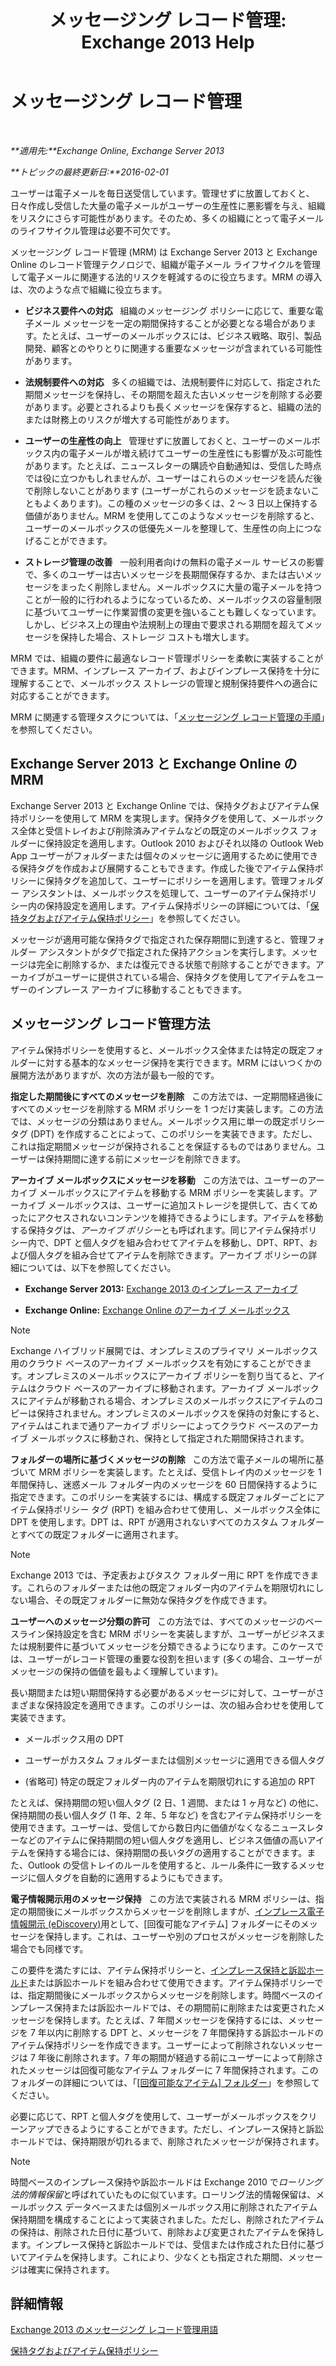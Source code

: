 ﻿---
title: 'メッセージング レコード管理: Exchange 2013 Help'
TOCTitle: メッセージング レコード管理
ms:assetid: 0dd92e9c-881e-43c0-9bbf-f41fdc9dfd87
ms:mtpsurl: https://technet.microsoft.com/ja-jp/library/Dd335093(v=EXCHG.150)
ms:contentKeyID: 49895240
ms.date: 05/23/2018
mtps_version: v=EXCHG.150
ms.translationtype: MT
---

# メッセージング レコード管理

 

_**適用先:**Exchange Online, Exchange Server 2013_

_**トピックの最終更新日:**2016-02-01_

ユーザーは電子メールを毎日送受信しています。管理せずに放置しておくと、日々作成し受信した大量の電子メールがユーザーの生産性に悪影響を与え、組織をリスクにさらす可能性があります。そのため、多くの組織にとって電子メールのライフサイクル管理は必要不可欠です。

メッセージング レコード管理 (MRM) は Exchange Server 2013 と Exchange Online のレコード管理テクノロジで、組織が電子メール ライフサイクルを管理して電子メールに関連する法的リスクを軽減するのに役立ちます。MRM の導入は、次のような点で組織に役立ちます。

  - **ビジネス要件への対応**   組織のメッセージング ポリシーに応じて、重要な電子メール メッセージを一定の期間保持することが必要となる場合があります。たとえば、ユーザーのメールボックスには、ビジネス戦略、取引、製品開発、顧客とのやりとりに関連する重要なメッセージが含まれている可能性があります。

  - **法規制要件への対応**   多くの組織では、法規制要件に対応して、指定された期間メッセージを保持し、その期間を超えた古いメッセージを削除する必要があります。必要とされるよりも長くメッセージを保存すると、組織の法的または財務上のリスクが増大する可能性があります。

  - **ユーザーの生産性の向上**   管理せずに放置しておくと、ユーザーのメールボックス内の電子メールが増え続けてユーザーの生産性にも影響が及ぶ可能性があります。たとえば、ニュースレターの購読や自動通知は、受信した時点では役に立つかもしれませんが、ユーザーはこれらのメッセージを読んだ後で削除しないことがあります (ユーザーがこれらのメッセージを読まないこともよくあります)。この種のメッセージの多くは、2 ～ 3 日以上保持する価値がありません。MRM を使用してこのようなメッセージを削除すると、ユーザーのメールボックスの低優先メールを整理して、生産性の向上につなげることができます。

  - **ストレージ管理の改善**   一般利用者向けの無料の電子メール サービスの影響で、多くのユーザーは古いメッセージを長期間保存するか、または古いメッセージをまったく削除しません。メールボックスに大量の電子メールを持つことが一般的に行われるようになっているため、メールボックスの容量制限に基づいてユーザーに作業習慣の変更を強いることも難しくなっています。しかし、ビジネス上の理由や法規制上の理由で要求される期間を超えてメッセージを保持した場合、ストレージ コストも増大します。

MRM では、組織の要件に最適なレコード管理ポリシーを柔軟に実装することができます。MRM、インプレース アーカイブ、およびインプレース保持を十分に理解することで、メールボックス ストレージの管理と規制保持要件への適合に対応することができます。

MRM に関連する管理タスクについては、「[メッセージング レコード管理の手順](messaging-records-management-procedures-exchange-2013-help.md)」を参照してください。

## Exchange Server 2013 と Exchange Online の MRM

Exchange Server 2013 と Exchange Online では、保持タグおよびアイテム保持ポリシーを使用して MRM を実現します。保持タグを使用して、メールボックス全体と受信トレイおよび削除済みアイテムなどの既定のメールボックス フォルダーに保持設定を適用します。Outlook 2010 およびそれ以降の Outlook Web App ユーザーがフォルダーまたは個々のメッセージに適用するために使用できる保持タグを作成および展開することもできます。作成した後でアイテム保持ポリシーに保持タグを追加して、ユーザーにポリシーを適用します。管理フォルダー アシスタントは、メールボックスを処理して、ユーザーのアイテム保持ポリシー内の保持設定を適用します。アイテム保持ポリシーの詳細については、「[保持タグおよびアイテム保持ポリシー](retention-tags-and-retention-policies-exchange-2013-help.md)」を参照してください。

メッセージが適用可能な保持タグで指定された保存期間に到達すると、管理フォルダー アシスタントがタグで指定された保持アクションを実行します。メッセージは完全に削除するか、または復元できる状態で削除することができます。アーカイブがユーザーに提供されている場合、保持タグを使用してアイテムをユーザーのインプレース アーカイブに移動することもできます。

## メッセージング レコード管理方法

アイテム保持ポリシーを使用すると、メールボックス全体または特定の既定フォルダーに対する基本的なメッセージ保持を実行できます。MRM にはいつくかの展開方法がありますが、次の方法が最も一般的です。

**指定した期間後にすべてのメッセージを削除**   この方法では、一定期間経過後にすべてのメッセージを削除する MRM ポリシーを 1 つだけ実装します。この方法では、メッセージの分類はありません。メールボックス用に単一の既定ポリシー タグ (DPT) を作成することによって、このポリシーを実装できます。ただし、これは指定期間メッセージが保持されることを保証するものではありません。ユーザーは保持期間に達する前にメッセージを削除できます。

**アーカイブ メールボックスにメッセージを移動**   この方法では、ユーザーのアーカイブ メールボックスにアイテムを移動する MRM ポリシーを実装します。アーカイブ メールボックスは、ユーザーに追加ストレージを提供して、古くてめったにアクセスされないコンテンツを維持できるようにします。アイテムを移動する保持タグは、*アーカイブ ポリシー*とも呼ばれます。同じアイテム保持ポリシー内で、DPT と個人タグを組み合わせてアイテムを移動し、DPT、RPT、および個人タグを組み合せてアイテムを削除できます。アーカイブ ポリシーの詳細については、以下を参照してください。

  - **Exchange Server 2013:** [Exchange 2013 のインプレース アーカイブ](in-place-archiving-in-exchange-2013-exchange-2013-help.md)

  - **Exchange Online:** [Exchange Online のアーカイブ メールボックス](https://technet.microsoft.com/ja-jp/library/dn922147\(v=exchg.150\))


> [!NOTE]
> Exchange ハイブリッド展開では、オンプレミスのプライマリ メールボックス用のクラウド ベースのアーカイブ メールボックスを有効にすることができます。オンプレミスのメールボックスにアーカイブ ポリシーを割り当てると、アイテムはクラウド ベースのアーカイブに移動されます。アーカイブ メールボックスにアイテムが移動される場合、オンプレミスのメールボックスにアイテムのコピーは保持されません。オンプレミスのメールボックスを保持の対象にすると、アイテムはこれまで通りアーカイブ ポリシーによってクラウド ベースのアーカイブ メールボックスに移動され、保持として指定された期間保持されます。



**フォルダーの場所に基づくメッセージの削除**   この方法で電子メールの場所に基づいて MRM ポリシーを実装します。たとえば、受信トレイ内のメッセージを 1 年間保持し、迷惑メール フォルダー内のメッセージを 60 日間保持するように指定できます。このポリシーを実装するには、構成する既定フォルダーごとにアイテム保持ポリシー タグ (RPT) を組み合わせて使用し、メールボックス全体に DPT を使用します。DPT は、RPT が適用されないすべてのカスタム フォルダーとすべての既定フォルダーに適用されます。


> [!NOTE]
> Exchange 2013 では、予定表およびタスク フォルダー用に RPT を作成できます。これらのフォルダーまたは他の既定フォルダー内のアイテムを期限切れにしない場合、その既定フォルダーに無効な保持タグを作成できます。



**ユーザーへのメッセージ分類の許可**   この方法では、すべてのメッセージのベースライン保持設定を含む MRM ポリシーを実装しますが、ユーザーがビジネスまたは規制要件に基づいてメッセージを分類できるようになります。このケースでは、ユーザーがレコード管理の重要な役割を担います (多くの場合、ユーザーがメッセージの保持の価値を最もよく理解しています)。

長い期間または短い期間保持する必要があるメッセージに対して、ユーザーがさまざまな保持設定を適用できます。このポリシーは、次の組み合わせを使用して実装できます。

  - メールボックス用の DPT

  - ユーザーがカスタム フォルダーまたは個別メッセージに適用できる個人タグ

  - (省略可) 特定の既定フォルダー内のアイテムを期限切れにする追加の RPT

たとえば、保持期間の短い個人タグ (2 日、1 週間、または 1 ヶ月など) の他に、保持期間の長い個人タグ (1 年、2 年、5 年など) を含むアイテム保持ポリシーを使用できます。ユーザーは、受信してから数日内に価値がなくなるニュースレターなどのアイテムに保持期間の短い個人タグを適用し、ビジネス価値の高いアイテムを保持する場合には、保持期間の長いタグの適用することができます。また、Outlook の受信トレイのルールを使用すると、ルール条件に一致するメッセージに個人タグを自動的に適用するようにもできます。

**電子情報開示用のメッセージ保持**   この方法で実装される MRM ポリシーは、指定の期間後にメールボックスからメッセージを削除しますが、[インプレース電子情報開示 (eDiscovery)](in-place-ediscovery-exchange-2013-help.md)用として、\[回復可能なアイテム\] フォルダーにそのメッセージを保持します。これは、ユーザーや別のプロセスがメッセージを削除した場合でも同様です。

この要件を満たすには、アイテム保持ポリシーと、[インプレース保持と訴訟ホールド](in-place-hold-and-litigation-hold-exchange-2013-help.md)または訴訟ホールドを組み合わせて使用できます。アイテム保持ポリシーでは、指定期間後にメールボックスからメッセージを削除します。時間ベースのインプレース保持または訴訟ホールドでは、その期間前に削除または変更されたメッセージを保持します。たとえば、7 年間メッセージを保持するには、メッセージを 7 年以内に削除する DPT と、メッセージを 7 年間保持する訴訟ホールドのアイテム保持ポリシーを作成できます。ユーザーによって削除されないメッセージは 7 年後に削除されます。7 年の期間が経過する前にユーザーによって削除されたメッセージは回復可能なアイテム フォルダーに 7 年間保持されます。このフォルダーの詳細については、「[\[回復可能なアイテム\] フォルダー](recoverable-items-folder-exchange-2013-help.md)」を参照してください。

必要に応じて、RPT と個人タグを使用して、ユーザーがメールボックスをクリーンアップできるようにすることができます。ただし、インプレース保持と訴訟ホールドでは、保持期限が切れるまで、削除されたメッセージが保持されます。


> [!NOTE]
> 時間ベースのインプレース保持や訴訟ホールドは Exchange 2010 で<EM>ローリング法的情報保留</EM>と呼ばれていたものに似ています。ローリング法的情報保留は、メールボックス データベースまたは個別メールボックス用に削除されたアイテム保持期間を構成することによって実装されました。ただし、削除されたアイテムの保持は、削除された日付に基づいて、削除および変更されたアイテムを保持します。インプレース保持と訴訟ホールドでは、受信または作成された日付に基づいてアイテムを保持します。これにより、少なくとも指定された期間、メッセージは確実に保持されます。



## 詳細情報

[Exchange 2013 のメッセージング レコード管理用語](messaging-records-management-terminology-in-exchange-2013-exchange-2013-help.md)

[保持タグおよびアイテム保持ポリシー](retention-tags-and-retention-policies-exchange-2013-help.md)

